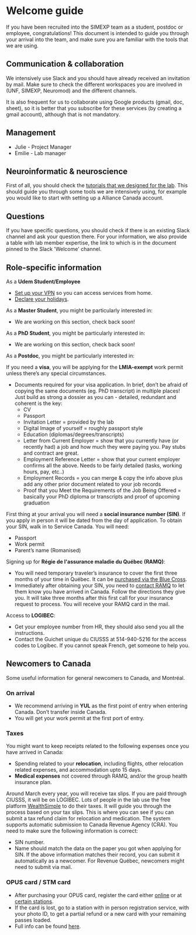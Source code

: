 # Welcome guide

If you have been recruited into the SIMEXP team as a student, postdoc or employee, congratulations! This document is intended to guide you through your arrival into the team, and make sure you are familiar with the tools that we are using.

## Communication & collaboration

We intensively use Slack and you should have already received an invitation by mail.
Make sure to check the different workspaces you are involved in (UNF, SIMEXP, Neuromod) and the different channels.

It is also frequent for us to collaborate using Google products (gmail, doc, sheet), so it is better that you subscribe for these services (by creating a gmail account), although that is not mandatory.

## Management

- Julie - Project Manager
- Emilie - Lab manager

## Neuroinformatic & neuroscience

First of all, you should check the [tutorials that we designed for the lab](https://simexp-documentation.readthedocs.io/en/latest/).
This should guide you through some tools we are intensively using, for example you would like to start with setting up a Alliance Canada account.

## Questions

If you have specific questions, you should check if there is an existing Slack channel and ask your question there. For your information, we also provide a table with lab member expertise, the link to which is in the document pinned to the Slack 'Welcome' channel.

## Role-specific information

As a **Udem Student/Employee**

- [Set up your VPN](http://vpn.umontreal.ca) so you can access services from home.
- [Declare your holidays](https://www.synchro.umontreal.ca).

As a **Master Student**, you might be particularly interested in:

- We are working on this section, check back soon!

As a **PhD Student**, you might be particularly interested in:

- We are working on this section, check back soon!

As a **Postdoc**, you might be particularly interested in:

If you need a **visa**, you will be applying for the **LMIA-exempt** work permit unless there’s any special circumstances.
- Documents required for your visa application. In brief, don’t be afraid of copying the same documents (eg. PhD transcript) in multiple places! Just build as strong a dossier as you can - detailed, redundant and coherent is the key:  
  - CV
  - Passport
  - Invitation Letter = provided by the lab
  - Digital Image of yourself = roughly passport style
  - Education (diplomas/degrees/transcripts)
  - Letter from Current Employer = show that you currently have (or recently had) a job and how much they were paying you. Pay stubs and contract are great. 
  - Employment Reference Letter = show that your current employer confirms all the above. Needs to be fairly detailed (tasks, working hours, pay, etc..)
  - Employment Records = you can merge & copy the info above plus add any other prior document related to your job records 
  - Proof that you Meet the Requirements of the Job Being Offered = basically your PhD diploma or transcripts and proof of upcoming graduation

First thing at your arrival you will need a **social insurance number (SIN)**. If you apply in person it will be dated from the day of application. To obtain your SIN, walk in to Service Canada. You will need:
- Passport
- Work permit
- Parent’s name (Romanised)

Signing up for **Régie de l'assurance maladie du Québec (RAMQ)**:
- You will need temporary traveler’s insurance to cover the first three months of your time in Québec. It can be [purchased via the Blue Cross](https://qc.bluecross.ca/travel-insurance/travel-insurance-solutions/visitors-to-canada). 
- Immediately after obtaining your SIN, you need to [contact RAMQ](https://www.ramq.gouv.qc.ca/en/citizens/health-insurance/register) to let them know you have arrived in Canada. Follow the directions they give you. It will take three months after this first call for your insurance request to process. You will receive your RAMQ card in the mail.

Access to **LOGIBEC**:
- Get your employee number from HR, they should also send you all the instructions.
- Contact the Guichet unique du CIUSSS at 514-940-5216 for the access codes to Logibec. If you cannot speak French, get someone to help you.

## Newcomers to Canada

Some useful information for general newcomers to Canada, and Montréal.

### On arrival

- We recommend arriving in **YUL** as the first point of entry when entering Canada. Don’t transfer inside Canada.
- You will get your work permit at the first port of entry.

### Taxes

You might want to keep receipts related to the following expenses once you have arrived in Canada:
- Spending related to your **relocation**, including flights, other relocation related expenses, and accommodation upto 15 days.
- **Medical expenses** not covered through RAMQ, and/or the group health insurance plan.

Around March every year, you will receive tax slips. If you are paid through CIUSSS, it will be on LOGIBEC.
Lots of people in the lab use the free platform [WealthSimple](https://www.wealthsimple.com/en-ca/product/tax) to do their taxes. It will guide you through the process based on your tax slips. This is where you can see if you can submit a tax refund claim for relocation and medication. The system supports automatic submission to Canada Revenue Agency (CRA). You need to make sure the following information is correct:
- SIN number.
- Name should match the data on the paper you got when applying for SIN.
If the above information matches their record, you can submit it automatically as a newcomer. For Revenue Québec, newcomers might need to submit via mail.

### OPUS card / STM card

- After purchasing your OPUS card, register the card either [online](https://contactstm.info/en) or at [certain stations](https://www.stm.info/en/info/customer-service/after-sales-services-stations).
- If the card is lost, go to a station with in person registration service, with your photo ID, to get a partial refund or a new card with your remaining passes loaded.
- Full info can be found [here](https://www.stm.info/en/info/fares/opus-cards-and-other-fare-media/registered-opus-card).
